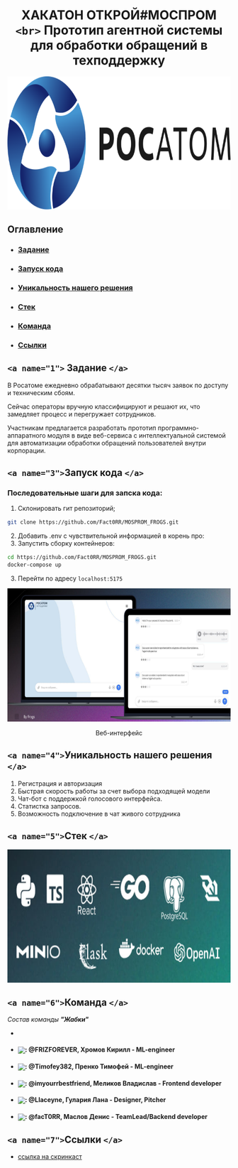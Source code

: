 <div align="center">

# ХАКАТОН ОТКРОЙ#МОСПРОМ `<br>` Прототип агентной системы для обработки обращений в техподдержку

<img height="300" alt="logo" src="assets/logo.png">

</div>

## Оглавление

- ### [Задание](#1)
- ### [Запуск кода](#3)
- ### [Уникальность нашего решения](#4)
- ### [Стек](#5)
- ### [Команда](#6)
- ### [Ссылки](#7)

## `<a name="1">` Задание `</a>`

В Росатоме ежедневно обрабатывают десятки тысяч заявок по доступу и техническим сбоям.

Сейчас операторы вручную классифицируют и решают их, что замедляет процесс и перегружает сотрудников.

Участникам предлагается разработать прототип программно-аппаратного модуля в виде веб-сервиса с интеллектуальной системой для автоматизации обработки обращений пользователей внутри корпорации.

## `<a name="3">`Запуск кода `</a>`

### Последовательные шаги для запска кода:

1. Склонировать гит репозиторий;

```Bash
git clone https://github.com/Fact0RR/MOSPROM_FROGS.git
```

2. Добавить .env c чувствительной информацией в корень про:
4. Запустить сборку контейнеров:

```Bash
cd https://github.com/Fact0RR/MOSPROM_FROGS.git
docker-compose up
```

3. Перейти по адресу ``localhost:5175``

<div align="center">

<img height="300" alt="logo" src="assets/web.jpg">

Веб-интерфейс

</div>

## `<a name="4">`Уникальность нашего решения `</a>`

1. Регистрация и авторизация
2. Быстрая скорость работы за счет выбора подходящей модели
3. Чат-бот с поддержкой голосового интерфейса.
4. Статистка запросов.
5. Возможность подключение в чат живого сотрудника

## `<a name="5">`Стек `</a>`


<img height="300" alt="logo" src="assets/stack.jpg">


</div>

## `<a name="6">`Команда `</a>`

*Состав команды **"Жабки"***

- 
- <h4><img align="center" height="25" src="https://user-images.githubusercontent.com/51875349/198863127-837491f2-b57f-4c75-9840-6a4b01236c7a.png">: @FRIZFOREVER, Хромов Кирилл - ML-engineer</h3>
- <h4><img align="center" height="25" src="https://user-images.githubusercontent.com/51875349/198863127-837491f2-b57f-4c75-9840-6a4b01236c7a.png">: @Timofey382, Пренко Тимофей - ML-engineer</h3>
- <h4><img align="center" height="25" src="https://user-images.githubusercontent.com/51875349/198863127-837491f2-b57f-4c75-9840-6a4b01236c7a.png">: @imyourrbestfriend,  Меликов Владислав - Frontend developer</h3>
- <h4><img align="center" height="25" src="https://user-images.githubusercontent.com/51875349/198863127-837491f2-b57f-4c75-9840-6a4b01236c7a.png">: @Llaceyne, Гулария Лана - Designer, Pitcher</h3>
- <h4><img align="center" height="25" src="https://user-images.githubusercontent.com/51875349/198863127-837491f2-b57f-4c75-9840-6a4b01236c7a.png">: @facT0RR, Маслов Денис - TeamLead/Backend developer</h3>

## `<a name="7">`Ссылки `</a>`

- [ссылка на скринкаст](https://drive.google.com/drive/folders/1AV1OihR0tMgg06eclJ7MylKVASHN3H-E)&nbsp;
